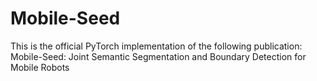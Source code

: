 # Mobile-Seed
This is the official PyTorch implementation of the following publication: Mobile-Seed: Joint Semantic Segmentation and Boundary Detection for Mobile Robots
